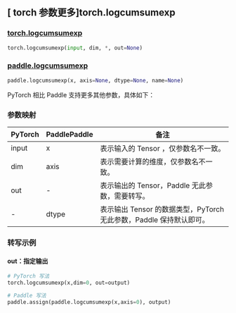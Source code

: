 ## [ torch 参数更多]torch.logcumsumexp

### [torch.logcumsumexp](https://pytorch.org/docs/stable/generated/torch.logcumsumexp.html#torch-logcumsumexp)

```python
torch.logcumsumexp(input, dim, *, out=None)
```

### [paddle.logcumsumexp](https://www.paddlepaddle.org.cn/documentation/docs/zh/develop/api/paddle/logcumsumexp_cn.html#logcumsumexp)

```python
paddle.logcumsumexp(x, axis=None, dtype=None, name=None)
```

PyTorch 相比 Paddle 支持更多其他参数，具体如下：

### 参数映射

| PyTorch | PaddlePaddle | 备注                                                                |
| ------- | ------------ | ------------------------------------------------------------------- |
| input   | x            | 表示输入的 Tensor ，仅参数名不一致。                                |
| dim     | axis         | 表示需要计算的维度，仅参数名不一致。                                |
| out     | -            | 表示输出的 Tensor，Paddle 无此参数，需要转写。                 |
| -       | dtype        | 表示输出 Tensor 的数据类型，PyTorch 无此参数，Paddle 保持默认即可。 |

### 转写示例

#### out：指定输出

```python
# PyTorch 写法
torch.logcumsumexp(x,dim=0, out=output)

# Paddle 写法
paddle.assign(paddle.logcumsumexp(x,axis=0), output)
```
